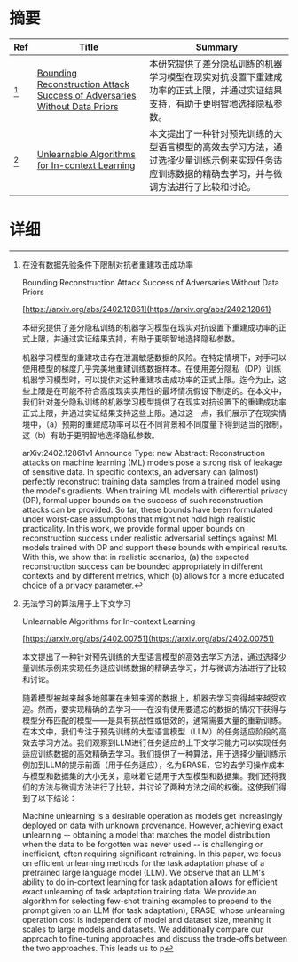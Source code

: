# 摘要

| Ref | Title | Summary |
| --- | --- | --- |
| [^1] | [Bounding Reconstruction Attack Success of Adversaries Without Data Priors](https://arxiv.org/abs/2402.12861) | 本研究提供了差分隐私训练的机器学习模型在现实对抗设置下重建成功率的正式上限，并通过实证结果支持，有助于更明智地选择隐私参数。 |
| [^2] | [Unlearnable Algorithms for In-context Learning](https://arxiv.org/abs/2402.00751) | 本文提出了一种针对预先训练的大型语言模型的高效去学习方法，通过选择少量训练示例来实现任务适应训练数据的精确去学习，并与微调方法进行了比较和讨论。 |

# 详细

[^1]: 在没有数据先验条件下限制对抗者重建攻击成功率

    Bounding Reconstruction Attack Success of Adversaries Without Data Priors

    [https://arxiv.org/abs/2402.12861](https://arxiv.org/abs/2402.12861)

    本研究提供了差分隐私训练的机器学习模型在现实对抗设置下重建成功率的正式上限，并通过实证结果支持，有助于更明智地选择隐私参数。

    

    机器学习模型的重建攻击存在泄漏敏感数据的风险。在特定情境下，对手可以使用模型的梯度几乎完美地重建训练数据样本。在使用差分隐私（DP）训练机器学习模型时，可以提供对这种重建攻击成功率的正式上限。迄今为止，这些上限是在可能不符合高度现实实用性的最坏情况假设下制定的。在本文中，我们针对差分隐私训练的机器学习模型提供了在现实对抗设置下的重建成功率正式上限，并通过实证结果支持这些上限。通过这一点，我们展示了在现实情境中，（a）预期的重建成功率可以在不同背景和不同度量下得到适当的限制，这（b）有助于更明智地选择隐私参数。

    arXiv:2402.12861v1 Announce Type: new  Abstract: Reconstruction attacks on machine learning (ML) models pose a strong risk of leakage of sensitive data. In specific contexts, an adversary can (almost) perfectly reconstruct training data samples from a trained model using the model's gradients. When training ML models with differential privacy (DP), formal upper bounds on the success of such reconstruction attacks can be provided. So far, these bounds have been formulated under worst-case assumptions that might not hold high realistic practicality. In this work, we provide formal upper bounds on reconstruction success under realistic adversarial settings against ML models trained with DP and support these bounds with empirical results. With this, we show that in realistic scenarios, (a) the expected reconstruction success can be bounded appropriately in different contexts and by different metrics, which (b) allows for a more educated choice of a privacy parameter.
    
[^2]: 无法学习的算法用于上下文学习

    Unlearnable Algorithms for In-context Learning

    [https://arxiv.org/abs/2402.00751](https://arxiv.org/abs/2402.00751)

    本文提出了一种针对预先训练的大型语言模型的高效去学习方法，通过选择少量训练示例来实现任务适应训练数据的精确去学习，并与微调方法进行了比较和讨论。

    

    随着模型被越来越多地部署在未知来源的数据上，机器去学习变得越来越受欢迎。然而，要实现精确的去学习——在没有使用要遗忘的数据的情况下获得与模型分布匹配的模型——是具有挑战性或低效的，通常需要大量的重新训练。在本文中，我们专注于预先训练的大型语言模型（LLM）的任务适应阶段的高效去学习方法。我们观察到LLM进行任务适应的上下文学习能力可以实现任务适应训练数据的高效精确去学习。我们提供了一种算法，用于选择少量训练示例加到LLM的提示前面（用于任务适应），名为ERASE，它的去学习操作成本与模型和数据集的大小无关，意味着它适用于大型模型和数据集。我们还将我们的方法与微调方法进行了比较，并讨论了两种方法之间的权衡。这使我们得到了以下结论：

    Machine unlearning is a desirable operation as models get increasingly deployed on data with unknown provenance. However, achieving exact unlearning -- obtaining a model that matches the model distribution when the data to be forgotten was never used -- is challenging or inefficient, often requiring significant retraining. In this paper, we focus on efficient unlearning methods for the task adaptation phase of a pretrained large language model (LLM). We observe that an LLM's ability to do in-context learning for task adaptation allows for efficient exact unlearning of task adaptation training data. We provide an algorithm for selecting few-shot training examples to prepend to the prompt given to an LLM (for task adaptation), ERASE, whose unlearning operation cost is independent of model and dataset size, meaning it scales to large models and datasets. We additionally compare our approach to fine-tuning approaches and discuss the trade-offs between the two approaches. This leads us to p
    

